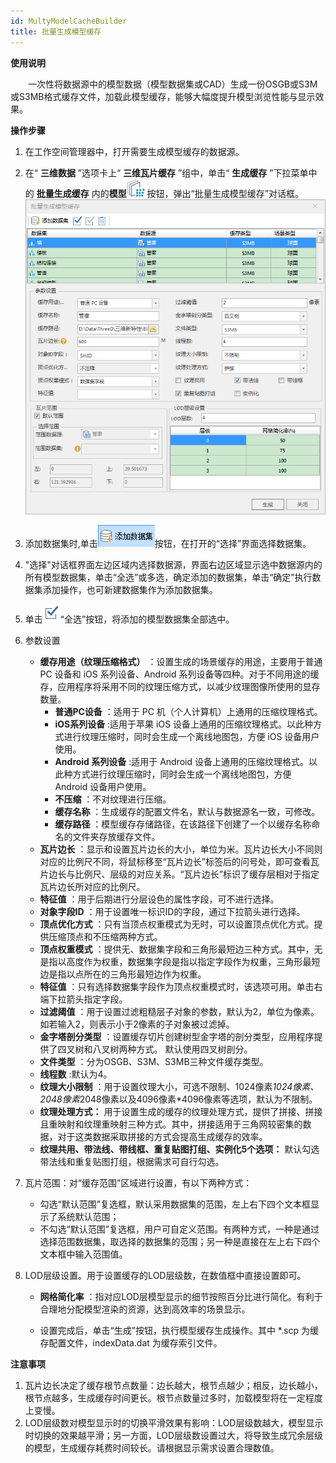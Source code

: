 ```yaml
---
id: MultyModelCacheBuilder
title: 批量生成模型缓存
---
```

**使用说明**

　　一次性将数据源中的模型数据（模型数据集或CAD）生成一份OSGB或S3M或S3MB格式缓存文件，加载此模型缓存，能够大幅度提升模型浏览性能与显示效果。

**操作步骤**

  1. 在工作空间管理器中，打开需要生成模型缓存的数据源。
  2. 在“ **三维数据** ”选项卡上“ **三维瓦片缓存** ”组中，单击“ **生成缓存** ”下拉菜单中的 **批量生成缓存** 内的**模型**![](../img/MultyModelCacheBuilder.png) 按钮，弹出“批量生成模型缓存”对话框。  
![图：“批量生成模型缓存”对话框 ](../img/MultyModelCacheBuilder_Dialog.png)  
 
  3. 添加数据集时,单击![](../img/AddDataset.png)按钮，在打开的“选择”界面选择数据集。
  4. "选择"对话框界面左边区域内选择数据源，界面右边区域显示选中数据源内的所有模型数据集，单击“全选”或多选，确定添加的数据集，单击“确定”执行数据集添加操作，也可新建数据集作为添加数据集。  
  5. 单击![](../img/choose.png)“全选”按钮，将添加的模型数据集全部选中。
  6. 参数设置 
     * **缓存用途（纹理压缩格式）** ：设置生成的场景缓存的用途，主要用于普通 PC 设备和 iOS 系列设备、Android 系列设备等四种。对于不同用途的缓存，应用程序将采用不同的纹理压缩方式，以减少纹理图像所使用的显存数量。 
       * **普通PC设备** ：适用于 PC 机（个人计算机）上通用的压缩纹理格式。
       * **iOS系列设备** :适用于苹果 iOS 设备上通用的压缩纹理格式。以此种方式进行纹理压缩时，同时会生成一个离线地图包，方便 iOS 设备用户使用。
       * **Android 系列设备** :适用于 Android 设备上通用的压缩纹理格式。以此种方式进行纹理压缩时，同时会生成一个离线地图包，方便 Android 设备用户使用。
       * **不压缩** ：不对纹理进行压缩。
       * **缓存名称** ：生成缓存的配置文件名，默认与数据源名一致，可修改。
       * **缓存路径** ：模型缓存存储路径，在该路径下创建了一个以缓存名称命名的文件夹存放缓存文件。
     * **瓦片边长** ：显示和设置瓦片边长的大小，单位为米。瓦片边长大小不同则对应的比例尺不同，将鼠标移至“瓦片边长”标签后的问号处，即可查看瓦片边长与比例尺、层级的对应关系。“瓦片边长”标识了缓存层相对于指定瓦片边长所对应的比例尺。
     * **特征值** ：用于后期进行分层设色的属性字段，可不进行选择。
     * **对象字段ID** ：用于设置唯一标识ID的字段，通过下拉箭头进行选择。
     * **顶点优化方式** ：只有当顶点权重模式为无时，可以设置顶点优化方式。提供压缩顶点和不压缩两种方式。
     * **顶点权重模式** ：提供无、数据集字段和三角形最短边三种方式。其中，无是指以高度作为权重，数据集字段是指以指定字段作为权重，三角形最短边是指以点所在的三角形最短边作为权重。
     * **特征值** ：只有选择数据集字段作为顶点权重模式时，该选项可用。单击右端下拉箭头指定字段。
     * **过滤阈值** ：用于设置过滤粗糙层子对象的参数，默认为2，单位为像素。如若输入2，则表示小于2像素的子对象被过滤掉。
     * **金字塔剖分类型** ：设置缓存切片创建树型金字塔的剖分类型，应用程序提供了四叉树和八叉树两种方式。 默认使用四叉树剖分。
     * **文件类型** ：分为OSGB、S3M、S3MB三种文件缓存类型。
     * **线程数** :默认为4。
     * **纹理大小限制** ：用于设置纹理大小，可选不限制、1024像素*1024像素、2048像素*2048像素以及4096像素*4096像素等选项，默认为不限制。
     * **纹理处理方式：** 用于设置生成的缓存的纹理处理方式，提供了拼接、拼接且重映射和纹理重映射三种方式。其中，拼接适用于三角网较密集的数据，对于这类数据采取拼接的方式会提高生成缓存的效率。
     * **纹理共用、带法线、带线框、重复贴图打组、实例化5个选项：** 默认勾选带法线和重复贴图打组，根据需求可自行勾选。

  7. 瓦片范围：对“缓存范围”区域进行设置，有以下两种方式： 

       * 勾选“默认范围”复选框，默认采用数据集的范围，左上右下四个文本框显示了系统默认范围； 
       * 不勾选“默认范围”复选框，用户可自定义范围。有两种方式，一种是通过选择范围数据集，取选择的数据集的范围；另一种是直接在左上右下四个文本框中输入范围值。

8. LOD层级设置。用于设置缓存的LOD层级数，在数值框中直接设置即可。 

     * **网格简化率** ：指对应LOD层模型显示的细节按照百分比进行简化。有利于合理地分配模型渲染的资源，达到高效率的场景显示。

     * 设置完成后，单击“生成”按钮，执行模型缓存生成操作。其中 *.scp 为缓存配置文件，indexData.dat 为缓存索引文件。

**注意事项**

  1. 瓦片边长决定了缓存根节点数量：边长越大，根节点越少；相反，边长越小，根节点越多，生成缓存时间更长。根节点数量过多时，加载模型将在一定程度上变慢。
  2. LOD层级数对模型显示时的切换平滑效果有影响：LOD层级数越大，模型显示时切换的效果越平滑；另一方面，LOD层级数设置过大，将导致生成冗余层级的模型，生成缓存耗费时间较长。请根据显示需求设置合理数值。

 

